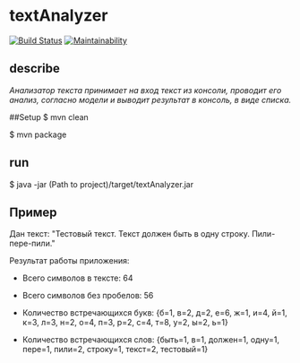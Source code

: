 # textAnalyzer

[![Build Status](https://travis-ci.org/vpodgurskiy/textAnalyzer.svg?branch=master)](https://travis-ci.org/vpodgurskiy/textAnalyzer) 
[![Maintainability](https://api.codeclimate.com/v1/badges/bcd7049d885da1de93c4/maintainability)](https://codeclimate.com/github/vpodgurskiy/textAnalyzer/maintainability)

## describe

_Анализатор текста принимает на вход текст из консоли, проводит его анализ,
 согласно модели и выводит результат в консоль, в виде списка._

##Setup
$ mvn clean

$ mvn package


## run

$ java -jar (Path to project)/target/textAnalyzer.jar


## Пример
Дан текст: "Тестовый текст. Текст должен быть в одну строку. Пили-пере-пили."

Результат работы приложения:
- Всего символов в тексте: 64

- Всего символов без пробелов: 56

- Количество встречающихся букв:
{б=1, в=2, д=2, е=6, ж=1, и=4, й=1, к=3, л=3, н=2, о=4, п=3, р=2, с=4, т=8, у=2, ы=2, ь=1}

- Количество встречающихся слов:
{быть=1, в=1, должен=1, одну=1, пере=1, пили=2, строку=1, текст=2, тестовый=1}
